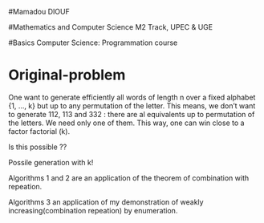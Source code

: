 #Mamadou DIOUF

#Mathematics and Computer Science M2 Track, UPEC & UGE

#Basics Computer Science: Programmation course

# Original-problem
One want to generate efficiently all words of length n over a fixed alphabet {1, ..., k} but up to any permutation of the letter. This means, we don’t want to generate 112, 113 and 332 : there are al equivalents up to permutation of the letters. We need only one of them. This way, one can win close to a factor factorial (k).

Is this possible ??

Possile generation with k! 


Algorithms 1 and 2 are an application of the theorem of combination with repeation.

Algorithms 3 an application of my demonstration of weakly increasing(combination repeation) by enumeration.


